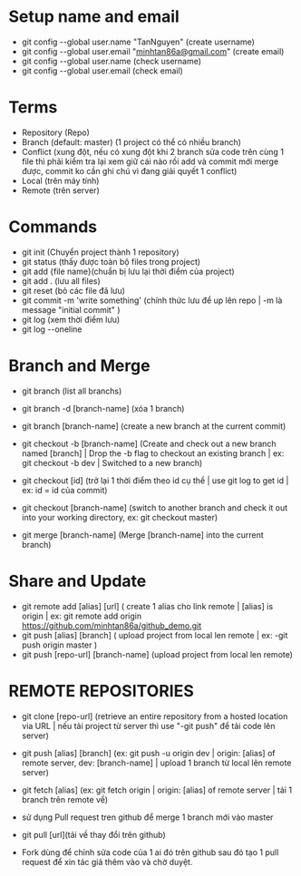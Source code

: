 # Setup name and email
- git config --global user.name "TanNguyen" (create username)
- git config --global user.email "minhtan86a@gmail.com" (create email)
- git config --global user.name (check username)
- git config --global user.email (check email)


# Terms
- Repository (Repo)
- Branch (default: master) (1 project có thể có nhiều branch)
- Conflict (xung đột, nếu có xung đột khi 2 branch sửa code trên cùng 1 file thì phải kiểm tra lại xem giữ cái nào rồi add và commit mới merge được, commit ko cần ghi chú vì đang giải quyết 1 conflict)
- Local (trên máy tính)
- Remote (trên server)

# Commands
- git init (Chuyển project thành 1 repository)
- git status (thấy được toàn bộ files trong project)
- git add {file name}(chuẩn bị lưu lại thời điểm của project)
- git add . (lưu all files)
- git reset (bỏ các file đã lưu)
- git commit -m 'write something' (chính thức lưu để up lên repo | -m là message "initial commit" )
- git log (xem thời điểm lưu)
- git log --oneline

# Branch and Merge
- git branch (list all branchs)
- git branch -d [branch-name] (xóa 1 branch)
- git branch [branch-name] (create a new branch at the current commit)

- git checkout -b [branch-name] (Create and check out a new branch named [branch] | Drop the -b flag to checkout an existing branch | ex: git checkout -b dev | Switched to a new branch)
- git checkout [id] (trở lại 1 thời điểm theo id cụ thể | use git log to get id | ex: id = id của commit)
- git checkout [branch-name] (switch to another branch and check it out into your working directory, ex: git checkout master)

- git merge [branch-name] (Merge [branch-name] into the current branch)

# Share and Update
- git remote add [alias] [url] ( create 1 alias cho link remote | [alias] is origin | ex: git remote add origin https://github.com/minhtan86a/github_demo.git
- git push [alias] [branch] ( upload project from local len remote | ex: -git push origin master )
- git push [repo-url] [branch-name] (upload project from local len remote)

# REMOTE REPOSITORIES
- git clone [repo-url] (retrieve an entire repository from a hosted location via URL | nếu tải project từ server thì use "-git push" để tải code lên server)
- git push [alias] [branch] (ex: git push -u origin dev | origin: [alias] of remote server, dev: [branch-name] | upload 1 branch từ local lên remote server)
- git fetch [alias] (ex: git fetch origin | origin: [alias] of remote server | tải 1 branch trên remote về)

- sử dụng Pull request tren github để merge 1 branch mới vào master
- git pull [url](tải về thay đổi trên github)
- Fork dùng để chỉnh sửa code của 1 ai đó trên github sau đó tạo 1 pull request để xin tác giả thêm vào và chờ duyệt.